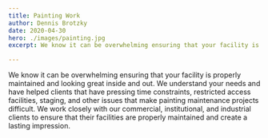 ```yaml
---
title: Painting Work
author: Dennis Brotzky
date: 2020-04-30
hero: ./images/painting.jpg
excerpt: We know it can be overwhelming ensuring that your facility is properly maintained and looking great inside and out. We understand your needs and have helped clients that have pressing time constraints, restricted access facilities, staging, and other issues that make painting maintenance projects difficult. We work closely with our commercial, institutional, and industrial clients to ensure that their facilities are properly maintained and create a lasting impression.

---
```


We know it can be overwhelming ensuring that your facility is properly maintained and looking great inside and out. We understand your needs and have helped clients that have pressing time constraints, restricted access facilities, staging, and other issues that make painting maintenance projects difficult. We work closely with our commercial, institutional, and industrial clients to ensure that their facilities are properly maintained and create a lasting impression.


